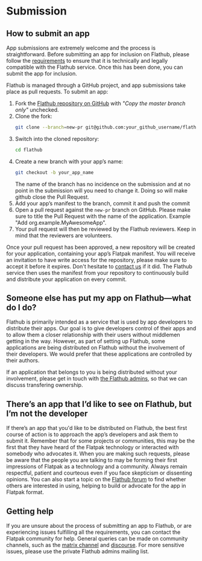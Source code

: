 # Submission

## How to submit an app

App submissions are extremely welcome and the process is straightforward. Before submitting an app for inclusion on Flathub, please follow the [requirements](./requirements) to ensure that it is technically and legally compatible with the Flathub service. Once this has been done, you can submit the app for inclusion.

Flathub is managed through a GitHub project, and app submissions take place as pull requests. To submit an app:

1. Fork the [Flathub repository on GitHub](https://github.com/flathub/flathub/fork) with _"Copy the master branch only"_ unchecked.
1. Clone the fork:
   ```bash
   git clone --branch=new-pr git@github.com:your_github_username/flathub.git
   ```
1. Switch into the cloned repository:
   ```bash
   cd flathub
   ```
1. Create a new branch with your app’s name:
   ```bash
   git checkout -b your_app_name
   ```
   The name of the branch has no incidence on the submission and at no point in the submission will you need to change it. Doing so will make github close the Pull Request.
1. Add your app’s manifest to the branch, commit it and push the commit
1. Open a pull request against the `new-pr` branch on GitHub. Please make sure to title the Pull Request with the name of the application. Example "Add org.example.MyAwesomeApp".
1. Your pull request will then be reviewed by the Flathub reviewers. Keep in mind that the reviewers are volunteers.

Once your pull request has been approved, a new repository will be created for your application, containing your app’s Flatpak manifest. You will receive an invitation to have write access for the repository, please make sure to accept it before it expires. Don't hesitate to [contact us](#getting-help) if it did. The Flathub service then uses the manifest from your repository to continuously build and distribute your application on every commit.

## Someone else has put my app on Flathub—what do I do?

Flathub is primarily intended as a service that is used by app developers to distribute their apps. Our goal is to give developers control of their apps and to allow them a closer relationship with their users without middlemen getting in the way. However, as part of setting up Flathub, some applications are being distributed on Flathub without the involvement of their developers. We would prefer that these applications are controlled by their authors.

If an application that belongs to you is being distributed without your involvement, please get in touch with [the Flathub admins](mailto:flathub@lists.freedesktop.org), so that we can discuss transfering ownership.

## There’s an app that I’d like to see on Flathub, but I’m not the developer

If there’s an app that you'd like to be distributed on Flathub, the best first course of action is to approach the app’s developers and ask them to submit it. Remember that for some projects or communities, this may be the first that they have heard of the Flatpak technology or interacted with somebody who advocates it. When you are making such requests, please be aware that the people you are talking to may be forming their first impressions of Flatpak as a technology and a community. Always remain respectful, patient and courteous even if you face skepticism or dissenting opinions. You can also start a topic on the [Flathub forum](https://discourse.flathub.org/c/requests/5) to find whether others are interested in using, helping to build or advocate for the app in Flatpak format.

## Getting help

If you are unsure about the process of submitting an app to Flathub, or are experiencing issues fulfilling all the requirements, you can contact the Flatpak community for help. General queries can be made on community channels, such as the [matrix channel](https://matrix.to/#/#flatpak:matrix.org) and [discourse](https://discourse.flathub.org/). For more sensitive issues, please use the private Flathub admins mailing list.
